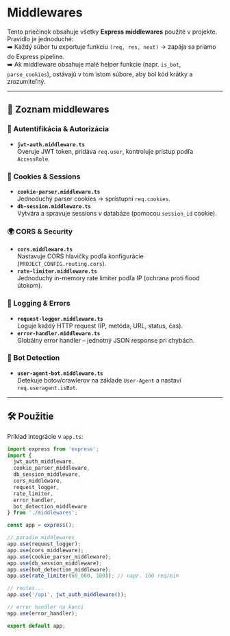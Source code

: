 # Middlewares

Tento priečinok obsahuje všetky **Express middlewares** použité v projekte.  
Pravidlo je jednoduché:  
➡️ Každý súbor tu exportuje funkciu `(req, res, next)` → zapája sa priamo do Express pipeline.  
➡️ Ak middleware obsahuje malé helper funkcie (napr. `is_bot`, `parse_cookies`), ostávajú v tom istom súbore, aby bol kód krátky a zrozumiteľný.  

---

## 📂 Zoznam middlewares

### 🔑 Autentifikácia & Autorizácia
- **`jwt-auth.middleware.ts`**  
  Overuje JWT token, pridáva `req.user`, kontroluje prístup podľa `AccessRole`.

### 🍪 Cookies & Sessions
- **`cookie-parser.middleware.ts`**  
  Jednoduchý parser cookies → sprístupní `req.cookies`.  
- **`db-session.middleware.ts`**  
  Vytvára a spravuje sessions v databáze (pomocou `session_id` cookie).  

### 🌍 CORS & Security
- **`cors.middleware.ts`**  
  Nastavuje CORS hlavičky podľa konfigurácie (`PROJECT_CONFIG.routing.cors`).  
- **`rate-limiter.middleware.ts`**  
  Jednoduchý in-memory rate limiter podľa IP (ochrana proti flood útokom).  

### 📜 Logging & Errors
- **`request-logger.middleware.ts`**  
  Loguje každý HTTP request (IP, metóda, URL, status, čas).  
- **`error-handler.middleware.ts`**  
  Globálny error handler – jednotný JSON response pri chybách.  

### 🤖 Bot Detection
- **`user-agent-bot.middleware.ts`**  
  Detekuje botov/crawlerov na základe `User-Agent` a nastaví `req.useragent.isBot`.

---

## 🛠 Použitie

Príklad integrácie v `app.ts`:

```ts
import express from 'express';
import { 
  jwt_auth_middleware, 
  cookie_parser_middleware, 
  db_session_middleware, 
  cors_middleware, 
  request_logger, 
  rate_limiter, 
  error_handler, 
  bot_detection_middleware 
} from './middlewares';

const app = express();

// poradie middlewares
app.use(request_logger);
app.use(cors_middleware);
app.use(cookie_parser_middleware);
app.use(db_session_middleware);
app.use(bot_detection_middleware);
app.use(rate_limiter(60_000, 100)); // napr. 100 req/min

// routes...
app.use('/api', jwt_auth_middleware());

// error handler na konci
app.use(error_handler);

export default app;
